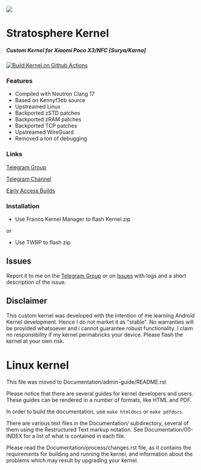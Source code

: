 
<img src="http://pre06.deviantart.net/ac5b/th/pre/i/2012/218/d/1/evening_victory_by_roen911-d5a019d.jpg">

# Stratosphere Kernel 

##### Custom Kernel for Xiaomi Poco X3/NFC [Surya/Karna]

[![Build Kernel on Github Actions](https://github.com/Stratosphere-Kernel/kernel_xiaomi_surya/actions/workflows/kernel_build.yml/badge.svg)](https://github.com/Stratosphere-Kernel/kernel_xiaomi_surya/actions/workflows/kernel_build.yml)

### Features

- Compiled with Neutron Clang 17
- Based on Kennyf3cb source
- Upstreamed Linux
- Backported zSTD patches
- Backported zRAM patches
- Backported TCP patches
- Upstreamed WireGuard 
- Removed a ton of debugging

### Links
[Telegram Group](https://bit.ly/StratosphereKernelHangar)

[Telegram Channel](https://bit.ly/StratosphereBoarding)

[Early Access Builds](https://bit.ly/StratospherePilots)

### Installation

- Use Franco Kernel Manager to flash Kernel zip

or

- Use TWRP to flash zip

## Issues
Report it to me on the [Telegram Group](https://bit.ly/StratosphereKernelHangar) or on [Issues](https://github.com/Stratosphere-Kernel/kernel_xiaomi_surya/issues) with logs and a short description of the issue.

## Disclaimer
This custom kernel was developed with the intention of me learning Android Kernel development. Hence I do not market it as "stable". No warranties will be provided whatsoever and i cannot guarantee robust functionality. I claim no responsibility if my kernel permabricks your device. Please flash the kernel at your own risk.

Linux kernel
============

This file was moved to Documentation/admin-guide/README.rst

Please notice that there are several guides for kernel developers and users.
These guides can be rendered in a number of formats, like HTML and PDF.

In order to build the documentation, use ``make htmldocs`` or
``make pdfdocs``.

There are various text files in the Documentation/ subdirectory,
several of them using the Restructured Text markup notation.
See Documentation/00-INDEX for a list of what is contained in each file.

Please read the Documentation/process/changes.rst file, as it contains the
requirements for building and running the kernel, and information about
the problems which may result by upgrading your kernel.
